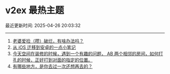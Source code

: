 # v2ex 最热主题

最近更新时间: 2025-04-26 20:03:32

--- 
1. [老婆爱捡（攒）破烂，有啥办法吗？](https://www.v2ex.com/t/1128134) 
2. [从 iOS 迁移到安卓的一点小笔记](https://www.v2ex.com/t/1128125) 
3. [今天空间在装修的时候，遇到一个有趣的问题， AB 两个相邻的房间，如何打孔的时候，正好打到对面的指定的位置。](https://www.v2ex.com/t/1128129) 
4. [有哪些地方，是你去过一次还想再去的？](https://www.v2ex.com/t/1128141) 

